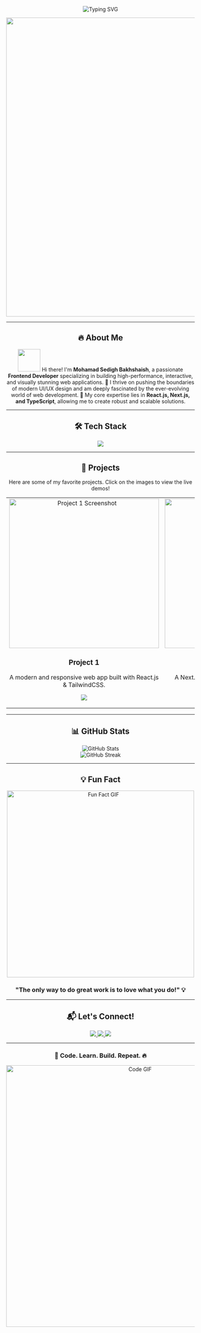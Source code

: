 <p align="center">
  <img src="https://readme-typing-svg.demolab.com?font=Fira+Code&weight=600&size=35&pause=1500&color=00FFD1&vCenter=true&width=750&lines=Hey%2C+I'm+Mohamad!+%F0%9F%91%8B;Frontend+Developer+%7C+React.js+%7C+Next.js+%7C+TypeScript;Crafting+Exceptional+Web+Experiences!+%F0%9F%A7%A9" alt="Typing SVG">
</p>

<p align="center">
  <img src="https://media.giphy.com/media/qgQUggAC3Pfv687qPC/giphy.gif" width="800">
</p>

---

<h2 align="center">🔥 About Me</h2>

<p align="center">
  <img src="https://media.giphy.com/media/kBZ212yGzFaxgkSIKW/giphy.gif" width="60"> Hi there! I'm <b>Mohamad Sedigh Bakhshaish</b>, a passionate <b>Frontend Developer</b> specializing in building high-performance, interactive, and visually stunning web applications. 🚀  I thrive on pushing the boundaries of modern UI/UX design and am deeply fascinated by the ever-evolving world of web development. 🎨  My core expertise lies in <b>React.js, Next.js, and TypeScript</b>, allowing me to create robust and scalable solutions.
</p>

---

<h2 align="center">🛠️ Tech Stack</h2>

<p align="center">
  <a href="https://skillicons.dev">
    <img src="https://skillicons.dev/icons?i=html,css,js,ts,react,nextjs,redux,tailwind,sass,bootstrap,git,docker,figma,vscode" />
  </a>
</p>

---

<h2 align="center">🚀 Projects</h2>

<p align="center">
  Here are some of my favorite projects.  Click on the images to view the live demos!
</p>

<table align="center">
  <tr>
    <td width="50%" align="center">
      <a href="https://mohamadsd2002.github.io/project1"> <img src="project1_screenshot.png" width="400" alt="Project 1 Screenshot"> </a>
      <h3>Project 1</h3>
      <p>A modern and responsive web app built with React.js & TailwindCSS.</p>
      <p>
        <a href="https://github.com/mohamadsd2002/project1">
          <img src="https://img.shields.io/badge/GitHub-View_Project-181717?style=for-the-badge&logo=github">
        </a>
      </p>
    </td>
    <td width="50%" align="center">
      <a href="https://mohamadsd2002.github.io/project2"> <img src="project2_screenshot.png" width="400" alt="Project 2 Screenshot"> </a>
      <h3>Project 2</h3>
      <p>A Next.js-powered portfolio site with stunning animations.</p>
      <p>
        <a href="https://github.com/mohamadsd2002/project2">
          <img src="https://img.shields.io/badge/GitHub-View_Project-181717?style=for-the-badge&logo=github">
        </a>
      </p>
    </td>
  </tr>
  </table>

---

<h2 align="center">📊 GitHub Stats</h2>

<p align="center">
  <img src="https://github-readme-stats.vercel.app/api?username=mohamadsd2002&show_icons=true&theme=tokyonight&count_private=true&hide_border=true" alt="GitHub Stats">
  <br>
  <img src="https://github-readme-streak-stats.herokuapp.com/?user=mohamadsd2002&theme=tokyonight&hide_border=true" alt="GitHub Streak">
</p>

---

<h2 align="center">💡 Fun Fact</h2>

<p align="center">
  <img src="https://media.giphy.com/media/jpbnoe3UIa8TU8LM13/giphy.gif" width="500" alt="Fun Fact GIF">
</p>

<h3 align="center">"The only way to do great work is to love what you do!" 💡</h3>

---

<h2 align="center">📬 Let's Connect!</h2>

<p align="center">
  <a href="mailto:mohamadsedighbakhshaish@gmail.com">
    <img src="https://img.shields.io/badge/Email-Contact_Me-EA4335?style=for-the-badge&logo=gmail&logoColor=white">
  </a>
  <a href="https://www.linkedin.com/in/mohamadsd2002">
    <img src="https://img.shields.io/badge/LinkedIn-Profile-0077B5?style=for-the-badge&logo=linkedin&logoColor=white">
  </a>
  <a href="https://github.com/mohamadsd2002">
    <img src="https://img.shields.io/badge/GitHub-Follow-181717?style=for-the-badge&logo=github">
  </a>
</p>

---

<h3 align="center">🚀 Code. Learn. Build. Repeat. 🔥</h3>

<p align="center">
  <img src="https://media.giphy.com/media/ZVik7pBtu9dNS/giphy.gif" width="700" alt="Code GIF">
</p>
